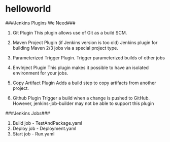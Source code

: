 helloworld
==========

###Jenkins Plugins We Need###

1. Git Plugin
   This plugin allows use of Git as a build SCM. 

2. Maven Project Plugin (if Jenkins version is too old)
   Jenkins plugin for building Maven 2/3 jobs via a special project type.

3. Parameterized Trigger Plugin.
   Trigger parameterized builds of other jobs

4. EnvInject Plugin
   This plugin makes it possible to have an isolated environment for your jobs.
	
5. Copy Artifact Plugin
   Adds a build step to copy artifacts from another project. 

6. Github Plugin
   Trigger a build when a change is pushed to GitHub. However, jenkins-job-builder may not be able to support this plugin

###Jenkins Jobs###
1. Build job  - TestAndPackage.yaml 
2. Deploy job - Deployment.yaml
3. Start job  - Run.yaml  

